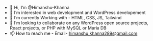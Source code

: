 - 👋 Hi, I’m @Himanshu-Khanna
- 👀 I’m interested in web development and WordPress developement
- 🌱 I’m currently Working with - HTML, CSS, JS, Tailwind
- 💞️ I’m looking to collaborate on any WordPress open source projects, React projects, or PHP with MySQL or Maria DB
- 📫 How to reach me - Email- himanshu.khanna289@gmail.com

<!---
Himanshu-Khanna/Himanshu-Khanna is a ✨ special ✨ repository because its `README.md` (this file) appears on your GitHub profile.
You can click the Preview link to take a look at your changes.
--->
